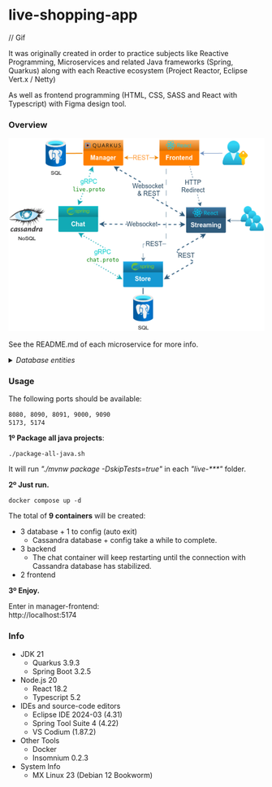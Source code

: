 # live-shopping-app

// Gif

It was originally created in order to practice subjects like Reactive Programming, Microservices and related Java frameworks (Spring, Quarkus) along with each Reactive ecosystem (Project Reactor, Eclipse Vert.x / Netty)

As well as frontend programming (HTML, CSS, SASS and React with Typescript) with Figma design tool.

### Overview
![SegmentLocal](readme_files/overview-live-shopping.png "draw.io diagram")

See the README.md of each microservice for more info.

<details>
<summary><i>Database entities</i></summary>

![SegmentLocal](readme_files/overview-relations-live-shopping.png "draw.io diagram")

</details>

### Usage
The following ports should be available:
```
8080, 8090, 8091, 9000, 9090
5173, 5174
```
**1º Package all java projects**:
```shell script
./package-all-java.sh
```
It will run _"./mvnw package -DskipTests=true"_ in each _"live-***"_ folder.

**2º Just run.**
```shell script
docker compose up -d
```
The total of **9 containers** will be created:
- 3 database + 1 to config (auto exit)
  - Cassandra database + config take a while to complete.
- 3 backend
  - The chat container will keep restarting until the connection with Cassandra database has stabilized.
- 2 frontend

**3º Enjoy.**

Enter in manager-frontend: <br>
http://localhost:5174

</details>

### Info
- JDK 21
  - Quarkus 3.9.3
  - Spring Boot 3.2.5
- Node.js 20
  - React 18.2
  - Typescript 5.2
- IDEs and source-code editors
  - Eclipse IDE 2024-03 (4.31)
  - Spring Tool Suite 4 (4.22)
  - VS Codium (1.87.2)
- Other Tools
  - Docker
  - Insomnium 0.2.3
- System Info
  - MX Linux 23 (Debian 12 Bookworm)
